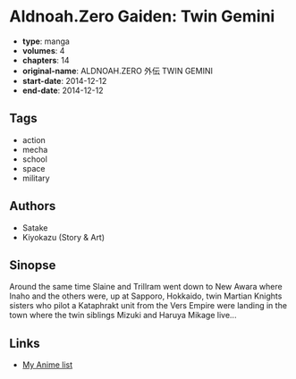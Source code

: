 # Aldnoah.Zero Gaiden: Twin Gemini

-   **type**: manga
-   **volumes**: 4
-   **chapters**: 14
-   **original-name**: ALDNOAH.ZERO 外伝 TWIN GEMINI
-   **start-date**: 2014-12-12
-   **end-date**: 2014-12-12

## Tags

-   action
-   mecha
-   school
-   space
-   military

## Authors

-   Satake
-   Kiyokazu (Story & Art)

## Sinopse

Around the same time Slaine and Trillram went down to New Awara where Inaho and the others were, up at Sapporo, Hokkaido, twin Martian Knights sisters who pilot a Kataphrakt unit from the Vers Empire were landing in the town where the twin siblings Mizuki and Haruya Mikage live...

## Links

-   [My Anime list](https://myanimelist.net/manga/83729/AldnoahZero_Gaiden__Twin_Gemini)
